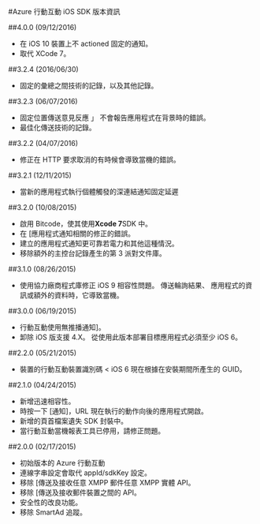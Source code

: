 <properties
    pageTitle="Azure 行動互動 iOS SDK 版本資訊 |Microsoft Azure"
    description="最新的更新和 iOS SDK Azure 行動互動的程序"
    services="mobile-engagement"
    documentationCenter="mobile"
    authors="piyushjo"
    manager="erikre"
    editor="" />

<tags
    ms.service="mobile-engagement"
    ms.workload="mobile"
    ms.tgt_pltfrm="mobile-ios"
    ms.devlang="objective-c"
    ms.topic="article"
    ms.date="09/12/2016"
    ms.author="piyushjo" />

#<a name="azure-mobile-engagement-ios-sdk-release-notes"></a>Azure 行動互動 iOS SDK 版本資訊

##<a name="400-09122016"></a>4.0.0 (09/12/2016)

-   在 iOS 10 裝置上不 actioned 固定的通知。
-   取代 XCode 7。

##<a name="324-06302016"></a>3.2.4 (2016/06/30)

-   固定的彙總之間技術的記錄，以及其他記錄。

##<a name="323-06072016"></a>3.2.3 (06/07/2016)

-   固定位置傳送意見反應 」 不會報告應用程式在背景時的錯誤。
-   最佳化傳送技術的記錄。

##<a name="322-04072016"></a>3.2.2 (04/07/2016)

-   修正在 HTTP 要求取消的有時候會導致當機的錯誤。

##<a name="321-12112015"></a>3.2.1 (12/11/2015)

-   當新的應用程式執行個體觸發的深連結通知固定延遲

##<a name="320-10082015"></a>3.2.0 (10/08/2015)

-   啟用 Bitcode，使其使用**Xcode 7**SDK 中。
-   在 [應用程式通知相關的修正的錯誤。
-   建立的應用程式通知更可靠若電力和其他這種情況。
-   移除額外的主控台記錄產生的第 3 派對文件庫。

##<a name="310-08262015"></a>3.1.0 (08/26/2015)

-   使用協力廠商程式庫修正 iOS 9 相容性問題。 傳送輪詢結果、 應用程式的資訊或額外的資料時，它導致當機。

##<a name="300-06192015"></a>3.0.0 (06/19/2015)

-   行動互動使用無推播通知]。
-   卸除 iOS 版支援 4.X。 從使用此版本部署目標應用程式必須至少 iOS 6。

##<a name="220-05212015"></a>2.2.0 (05/21/2015)

-   裝置的行動互動裝置識別碼 < iOS 6 現在根據在安裝期間所產生的 GUID。

##<a name="210-04242015"></a>2.1.0 (04/24/2015)

-   新增迅速相容性。
-   時按一下 [通知]，URL 現在執行的動作向後的應用程式開啟。
-   新增的頁首檔案遺失 SDK 封裝中。
-   當行動互動當機報表工具已停用，請修正問題。

##<a name="200-02172015"></a>2.0.0 (02/17/2015)

-   初始版本的 Azure 行動互動
-   連線字串設定會取代 appId/sdkKey 設定。
-   移除 [傳送及接收任意 XMPP 郵件任意 XMPP 實體 API。
-   移除 [傳送及接收郵件裝置之間的 API。
-   安全性的改良功能。
-   移除 SmartAd 追蹤。
